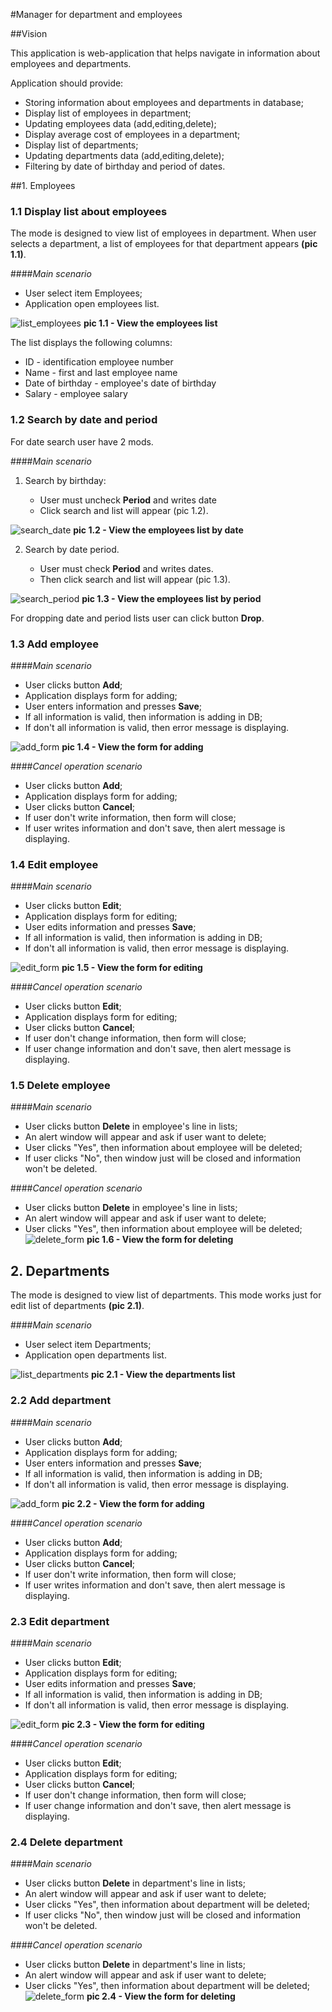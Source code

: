 #Manager for department and employees

##Vision

This application is web-application that helps 
navigate in information about employees and 
departments. 

Application should provide:
* Storing information about employees and
departments in database;
* Display list of employees in department;
* Updating employees data (add,editing,delete);
* Display average cost of employees in a department;
* Display list of departments;
* Updating departments data (add,editing,delete);
* Filtering by date of birthday and period of dates.

##1. Employees
### 1.1 Display list about employees
The mode is designed to view list of employees in department.
When user selects a department, a list of employees for that 
department appears **(pic 1.1)**.

####*Main scenario*
* User select item Employees;
* Application open employees list.

![list_employees](./search_period.png)
**pic 1.1 - View the employees list**

The list displays the following columns:
* ID - identification employee number 
* Name - first and last employee name
* Date of birthday - employee's date of birthday
* Salary - employee salary
### 1.2 Search by date and period
For date search user have 2 mods.

####*Main scenario*
1. Search by birthday:
   
   * User must uncheck **Period** and writes date
   * Click search and list will appear (pic 1.2).
   
![search_date](./search_date.png)
**pic 1.2 - View the employees list by date**

2. Search by date period.

   * User must check **Period** and writes dates. 
   * Then click search and list will appear (pic 1.3).
   
![search_period](./list_employees.png)
**pic 1.3 - View the employees list by period**

For dropping date and period lists user can click button **Drop**.

### 1.3 Add employee

####*Main scenario*
* User clicks button **Add**;
* Application displays form for adding;
* User enters information and presses **Save**;
* If all information is valid, then information is adding in DB;
* If don't all information is valid, then error message is displaying.

![add_form](./add_employee.png)
**pic 1.4 - View the form for adding**

####*Cancel operation scenario*
* User clicks button **Add**;
* Application displays form for adding;
* User clicks button **Cancel**;
* If user don't write information, then form will close;
* If user writes information and don't save, 
  then alert message is displaying.

### 1.4 Edit employee

####*Main scenario*
* User clicks button **Edit**;
* Application displays form for editing;
* User edits information and presses **Save**;
* If all information is valid, then information is adding in DB;
* If don't all information is valid, then error message is displaying.

![edit_form](./edit_employee.png)
**pic 1.5 - View the form for editing**

####*Cancel operation scenario*
* User clicks button **Edit**;
* Application displays form for editing;
* User clicks button **Cancel**;
* If user don't change information, then form will close;
* If user change information and don't save, 
  then alert message is displaying.
  
### 1.5 Delete employee

####*Main scenario*
* User clicks button **Delete** in employee's line in lists;
* An alert window will appear and ask if user want to delete;
* User clicks "Yes", then information about employee
will be deleted;
* If user clicks "No", then window just will be closed and
information won't be deleted.
  
####*Cancel operation scenario*
* User clicks button **Delete** in employee's line in lists;
* An alert window will appear and ask if user want to delete;
* User clicks "Yes", then information about employee
will be deleted;
![delete_form](./delete_employee.png)
**pic 1.6 - View the form for deleting**
  
  
## 2. Departments
The mode is designed to view list of departments.
This mode works just for edit list of departments **(pic 2.1)**.

####*Main scenario*
* User select item Departments;
* Application open departments list.

![list_departments](./list_departments.png)
**pic 2.1 - View the departments list**

### 2.2 Add department

####*Main scenario*
* User clicks button **Add**;
* Application displays form for adding;
* User enters information and presses **Save**;
* If all information is valid, then information is adding in DB;
* If don't all information is valid, then error message is displaying.

![add_form](./add_department.png)
**pic 2.2 - View the form for adding**

####*Cancel operation scenario*
* User clicks button **Add**;
* Application displays form for adding;
* User clicks button **Cancel**;
* If user don't write information, then form will close;
* If user writes information and don't save, 
  then alert message is displaying.

### 2.3 Edit department

####*Main scenario*
* User clicks button **Edit**;
* Application displays form for editing;
* User edits information and presses **Save**;
* If all information is valid, then information is adding in DB;
* If don't all information is valid, then error message is displaying.

![edit_form](./edit_department.png)
**pic 2.3 - View the form for editing**

####*Cancel operation scenario*
* User clicks button **Edit**;
* Application displays form for editing;
* User clicks button **Cancel**;
* If user don't change information, then form will close;
* If user change information and don't save, 
  then alert message is displaying.
  
### 2.4 Delete department

####*Main scenario*
* User clicks button **Delete** in department's line in lists;
* An alert window will appear and ask if user want to delete;
* User clicks "Yes", then information about department
will be deleted;
* If user clicks "No", then window just will be closed and
information won't be deleted.
  
####*Cancel operation scenario*
* User clicks button **Delete** in department's line in lists;
* An alert window will appear and ask if user want to delete;
* User clicks "Yes", then information about department
will be deleted;
![delete_form](./delete_department.png)
**pic 2.4 - View the form for deleting**
